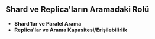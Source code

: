## Shard ve Replica'ların Aramadaki Rolü

* **Shard'lar ve Paralel Arama**
* **Replica'lar ve Arama Kapasitesi/Erişilebilirlik**

